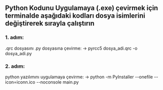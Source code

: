 ## Python Kodunu Uygulamaya (.exe) çevirmek için terminalde aşağıdaki kodları dosya isimlerini değiştirerek sırayla çalıştırın
  
 ### 1. adım:
 .qrc dosyasını .py dosyasına çevirme:
-> pyrcc5 dosya_adi.qrc -o dosya_adi.py

### 2. adım:
 python yazılımını uygulamaya çevirme:
-> python -m PyInstaller --onefile --icon=iconn.ico --noconsole main.py

